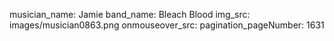 musician_name: Jamie
band_name: Bleach Blood
img_src: images/musician0863.png
onmouseover_src: 
pagination_pageNumber: 1631